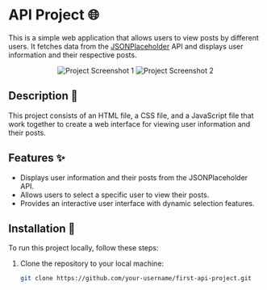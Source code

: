 # API Project 🌐

This is a simple web application that allows users to view posts by different users. It fetches data from the [JSONPlaceholder](https://jsonplaceholder.typicode.com/) API and displays user information and their respective posts.

<div align="center">
  <img src="https://sp-ao.shortpixel.ai/client/to_webp,q_glossy,ret_img,w_750,h_400/https://blog.dreamfactory.com/wp-content/uploads/2023/05/API-Integration-Diagram-2-1.png" alt="Project Screenshot 1">
  <img src="[https://example.com/your-second-image.jpg](https://www.datocms-assets.com/48401/1627660998-api-diagram.png?fit=max&w=900)" alt="Project Screenshot 2">
</div>

## Description 📄

This project consists of an HTML file, a CSS file, and a JavaScript file that work together to create a web interface for viewing user information and their posts.

## Features ✨

- Displays user information and their posts from the JSONPlaceholder API.
- Allows users to select a specific user to view their posts.
- Provides an interactive user interface with dynamic selection features.

## Installation 🚀

To run this project locally, follow these steps:

1. Clone the repository to your local machine:

   ```bash
   git clone https://github.com/your-username/first-api-project.git
